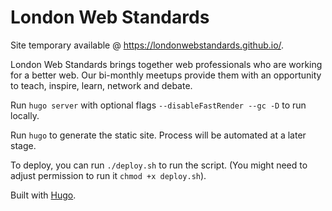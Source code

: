 # London Web Standards

Site temporary available @ https://londonwebstandards.github.io/.

London Web Standards brings together web professionals who are working for a better web. Our bi-monthly meetups provide them with an opportunity to teach, inspire, learn, network and debate.

Run `hugo server` with optional flags `--disableFastRender --gc -D` to run locally.

Run `hugo` to generate the static site. Process will be automated at a later stage.

To deploy, you can run `./deploy.sh` to run the script. (You might need to adjust permission to run it `chmod +x deploy.sh`).

Built with [Hugo](https://gohugo.io/).